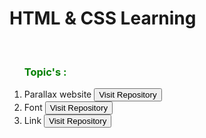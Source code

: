 # HTML & CSS Learning 
<br>
<ol><h3 style="color: Green">Topic's :</h3>
    <li>
            Parallax website
            <a href="https://github.com/swapnilpatil0655/Learnings/tree/main/HTML%20%26%20CSS/Parallax%20website" target="_blank">
                <button>Visit Repository</button>
            </a>
        </li>
    <li>Font 
        <a href="https://github.com/swapnilpatil0655/Learnings/tree/main/HTML%20%26%20CSS/font">
                <button>Visit Repository</button>
            </a>
    </li>
    <li>Link 
        <a href="https://github.com/swapnilpatil0655/Learnings/tree/main/HTML%20%26%20CSS/Link">
                <button>Visit Repository</button>
            </a>
    </li>
</ol>


